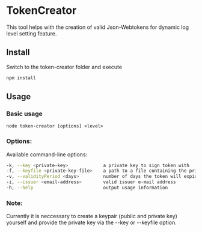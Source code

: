 # TokenCreator

This tool helps with the creation of valid Json-Webtokens for dynamic log level setting feature. 

## Install
Switch to the token-creator folder and execute
```sh
npm install
```

## Usage
### Basic usage
```node token-creator [options] <level>```

### Options:
Available command-line options:
```sh
-k, --key <private-key>             a private key to sign token with
-f, --keyfile <private-key-file>    a path to a file containing the private key
-v, --validityPeriod <days>         number of days the token will expire after
-i, --issuer <email-address>        valid issuer e-mail address
-h, --help                          output usage information
```

### Note:
Currently it is neccessary to create a keypair (public and private key) yourself and provide the private key via the --key or --keyfile option. 
